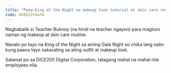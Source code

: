 ```yaml
---
title: "Pang-King of the Night na makeup look tutorial at skin care routine na pangmahirap"
code: WtKQ1Vn9wYA
---
```


Nagbabalik si Teacher Buknoy (na hindi na teacher ngayon) para magturo naman ng makeup at skin care routine.

Nanalo po tayo na King of the Night sa aming Gala Night so chika lang natin kung paano tayo nakarating sa ating outfit at makeup look.

Salamat po sa DICE205 Digital Corporation, talagang mahal na mahal nila employees nila. 